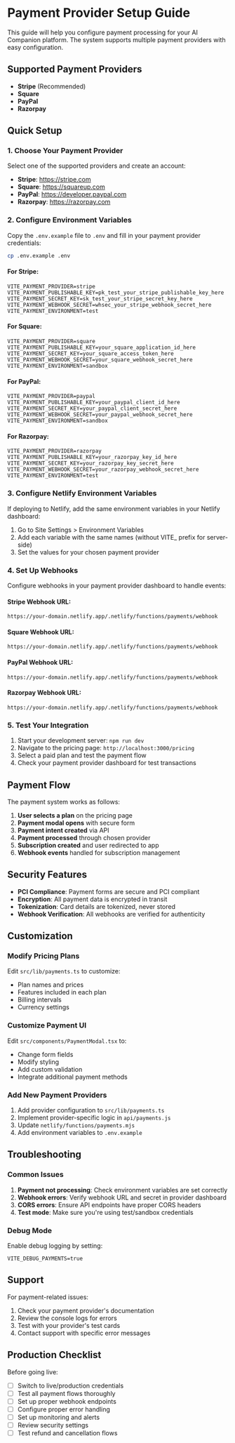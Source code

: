 # Payment Provider Setup Guide

This guide will help you configure payment processing for your AI Companion platform. The system supports multiple payment providers with easy configuration.

## Supported Payment Providers

- **Stripe** (Recommended)
- **Square**
- **PayPal**
- **Razorpay**

## Quick Setup

### 1. Choose Your Payment Provider

Select one of the supported providers and create an account:

- **Stripe**: https://stripe.com
- **Square**: https://squareup.com
- **PayPal**: https://developer.paypal.com
- **Razorpay**: https://razorpay.com

### 2. Configure Environment Variables

Copy the `.env.example` file to `.env` and fill in your payment provider credentials:

```bash
cp .env.example .env
```

#### For Stripe:
```env
VITE_PAYMENT_PROVIDER=stripe
VITE_PAYMENT_PUBLISHABLE_KEY=pk_test_your_stripe_publishable_key_here
VITE_PAYMENT_SECRET_KEY=sk_test_your_stripe_secret_key_here
VITE_PAYMENT_WEBHOOK_SECRET=whsec_your_stripe_webhook_secret_here
VITE_PAYMENT_ENVIRONMENT=test
```

#### For Square:
```env
VITE_PAYMENT_PROVIDER=square
VITE_PAYMENT_PUBLISHABLE_KEY=your_square_application_id_here
VITE_PAYMENT_SECRET_KEY=your_square_access_token_here
VITE_PAYMENT_WEBHOOK_SECRET=your_square_webhook_secret_here
VITE_PAYMENT_ENVIRONMENT=sandbox
```

#### For PayPal:
```env
VITE_PAYMENT_PROVIDER=paypal
VITE_PAYMENT_PUBLISHABLE_KEY=your_paypal_client_id_here
VITE_PAYMENT_SECRET_KEY=your_paypal_client_secret_here
VITE_PAYMENT_WEBHOOK_SECRET=your_paypal_webhook_secret_here
VITE_PAYMENT_ENVIRONMENT=sandbox
```

#### For Razorpay:
```env
VITE_PAYMENT_PROVIDER=razorpay
VITE_PAYMENT_PUBLISHABLE_KEY=your_razorpay_key_id_here
VITE_PAYMENT_SECRET_KEY=your_razorpay_key_secret_here
VITE_PAYMENT_WEBHOOK_SECRET=your_razorpay_webhook_secret_here
VITE_PAYMENT_ENVIRONMENT=test
```

### 3. Configure Netlify Environment Variables

If deploying to Netlify, add the same environment variables in your Netlify dashboard:

1. Go to Site Settings > Environment Variables
2. Add each variable with the same names (without VITE_ prefix for server-side)
3. Set the values for your chosen payment provider

### 4. Set Up Webhooks

Configure webhooks in your payment provider dashboard to handle events:

#### Stripe Webhook URL:
```
https://your-domain.netlify.app/.netlify/functions/payments/webhook
```

#### Square Webhook URL:
```
https://your-domain.netlify.app/.netlify/functions/payments/webhook
```

#### PayPal Webhook URL:
```
https://your-domain.netlify.app/.netlify/functions/payments/webhook
```

#### Razorpay Webhook URL:
```
https://your-domain.netlify.app/.netlify/functions/payments/webhook
```

### 5. Test Your Integration

1. Start your development server: `npm run dev`
2. Navigate to the pricing page: `http://localhost:3000/pricing`
3. Select a paid plan and test the payment flow
4. Check your payment provider dashboard for test transactions

## Payment Flow

The payment system works as follows:

1. **User selects a plan** on the pricing page
2. **Payment modal opens** with secure form
3. **Payment intent created** via API
4. **Payment processed** through chosen provider
5. **Subscription created** and user redirected to app
6. **Webhook events** handled for subscription management

## Security Features

- **PCI Compliance**: Payment forms are secure and PCI compliant
- **Encryption**: All payment data is encrypted in transit
- **Tokenization**: Card details are tokenized, never stored
- **Webhook Verification**: All webhooks are verified for authenticity

## Customization

### Modify Pricing Plans

Edit `src/lib/payments.ts` to customize:
- Plan names and prices
- Features included in each plan
- Billing intervals
- Currency settings

### Customize Payment UI

Edit `src/components/PaymentModal.tsx` to:
- Change form fields
- Modify styling
- Add custom validation
- Integrate additional payment methods

### Add New Payment Providers

1. Add provider configuration to `src/lib/payments.ts`
2. Implement provider-specific logic in `api/payments.js`
3. Update `netlify/functions/payments.mjs`
4. Add environment variables to `.env.example`

## Troubleshooting

### Common Issues

1. **Payment not processing**: Check environment variables are set correctly
2. **Webhook errors**: Verify webhook URL and secret in provider dashboard
3. **CORS errors**: Ensure API endpoints have proper CORS headers
4. **Test mode**: Make sure you're using test/sandbox credentials

### Debug Mode

Enable debug logging by setting:
```env
VITE_DEBUG_PAYMENTS=true
```

## Support

For payment-related issues:
1. Check your payment provider's documentation
2. Review the console logs for errors
3. Test with your provider's test cards
4. Contact support with specific error messages

## Production Checklist

Before going live:
- [ ] Switch to live/production credentials
- [ ] Test all payment flows thoroughly
- [ ] Set up proper webhook endpoints
- [ ] Configure proper error handling
- [ ] Set up monitoring and alerts
- [ ] Review security settings
- [ ] Test refund and cancellation flows
